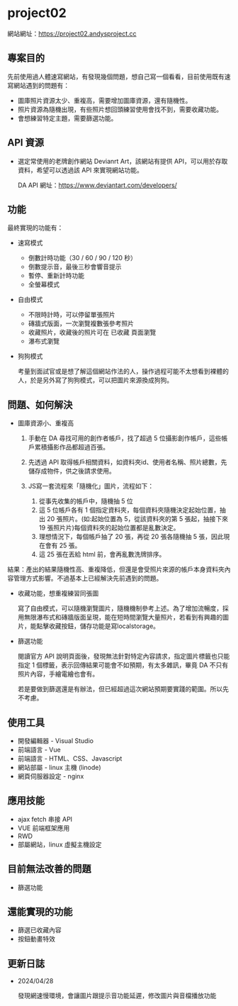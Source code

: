 # project02

網站網址：https://project02.andysproject.cc

## 專案目的 ##

先前使用過人體速寫網站，有發現幾個問題，想自己寫一個看看，目前使用既有速寫網站遇到的問題有：

- 圖庫照片資源太少、重複高，需要增加圖庫資源，還有隨機性。
- 照片資源為隨機出現，有些照片想回頭練習使用會找不到，需要收藏功能。
- 會想練習特定主題，需要篩選功能。

## API 資源 ##

- 選定常使用的老牌創作網站 Devianrt Art，該網站有提供 API，可以用於存取資料，希望可以透過該 API 來實現網站功能。

    DA API 網址：https://www.deviantart.com/developers/


## 功能 ##

最終實現的功能有：

- 速寫模式
  - 倒數計時功能（30 / 60 / 90 / 120 秒）
  - 倒數提示音，最後三秒會響音提示
  - 暫停、重新計時功能
  - 全螢幕模式
- 自由模式
  - 不限時計時，可以停留單張照片 
  - 磚牆式版面，一次瀏覽複數張參考照片 
  - 收藏照片，收藏後的照片可在 已收藏 頁面瀏覽
  - 瀑布式瀏覽
- 狗狗模式
  
  考量到面試官或是想了解這個網站作法的人，操作過程可能不太想看到裸體的人，於是另外寫了狗狗模式，可以把圖片來源換成狗狗。

## 問題、如何解決 ##

   - 圖庫資源小、重複高
     1. 手動在 DA 尋找可用的創作者帳戶，找了超過 5 位攝影創作帳戶，這些帳戶累積攝影作品都超過百張。
     2. 先透過 API 取得帳戶相關資料，如資料夾id、使用者名稱、照片總數，先儲存成物件，供之後請求使用。
     3. JS寫一套流程來「隨機化」圖片，流程如下：
        
         1.  從事先收集的帳戶中，隨機抽 5 位
         2.  這 5 位帳戶各有 1 個指定資料夾，每個資料夾隨機決定起始位置，抽出 20 張照片。(如:起始位置為 5，從該資料夾的第 5 張起，抽接下來 19 張照片片)每個資料夾的起始位置都是亂數決定。
         3.  理想情況下，每個帳戶抽了 20 張，再從 20 張各隨機抽 5 張，因此現在會有 25 張。
         4.  這 25 張在丟給 html 前，會再亂數洗牌排序。
   
結果：產出的結果隨機性高、重複降低，但還是會受照片來源的帳戶本身資料夾內容管理方式影響。不過基本上已經解決先前遇到的問題。



- 收藏功能，想重複練習同張圖

  寫了自由模式，可以隨機瀏覽圖片，隨機機制參考上述。為了增加流暢度，採用無限瀑布式和磚牆版面呈現，能在短時間瀏覽大量照片，若看到有興趣的圖片，能點擊收藏按鈕，儲存功能是寫localstorage。

- 篩選功能

   閱讀官方 API 說明頁面後，發現無法針對特定內容請求，指定圖片標籤也只能指定 1 個標籤，表示回傳結果可能會不如預期，有太多雜訊，畢竟 DA 不只有照片內容，手繪電繪也會有。

   若是要做到篩選還是有辦法，但已經超過這次網站預期要實踐的範圍。所以先不考慮。


## 使用工具 ##

- 開發編輯器 - Visual Studio
- 前端語言 - Vue
- 前端語言 - HTML、CSS、Javascript
- 網站部屬 - linux 主機 (linode)
- 網頁伺服器設定 - nginx 


## 應用技能 ##

- ajax fetch 串接 API
- VUE 前端框架應用
- RWD
- 部屬網站，linux 虛擬主機設定


## 目前無法改善的問題 ##

- 篩選功能

## 還能實現的功能 ##

- 篩選已收藏內容
- 按鈕動畫特效


## 更新日誌 ##

- 2024/04/28 
  
  發現網速慢環境，會讓圖片跟提示音功能延遲，修改圖片與音檔播放功能


